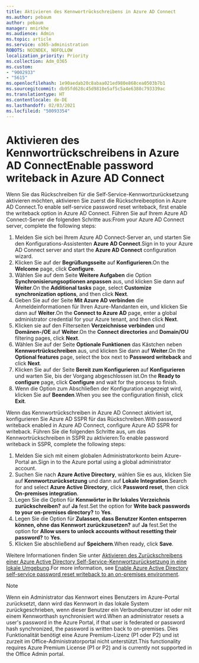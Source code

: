 ```yaml
---
title: Aktivieren des Kennwortrückschreibens in Azure AD Connect
ms.author: pebaum
author: pebaum
manager: mnirkhe
ms.audience: Admin
ms.topic: article
ms.service: o365-administration
ROBOTS: NOINDEX, NOFOLLOW
localization_priority: Priority
ms.collection: Adm_O365
ms.custom:
- "9002933"
- "5615"
ms.openlocfilehash: 1e90aedab20c8abaa021ed980e868cea0503b7b1
ms.sourcegitcommit: db95fd628c45d9810e5af5c5a4e6388c793339ac
ms.translationtype: HT
ms.contentlocale: de-DE
ms.lasthandoff: 02/03/2021
ms.locfileid: "50093354"
---
```

# <a name="enable-password-writeback-in-azure-ad-connect"></a><span data-ttu-id="43868-102">Aktivieren des Kennwortrückschreibens in Azure AD Connect</span><span class="sxs-lookup"><span data-stu-id="43868-102">Enable password writeback in Azure AD Connect</span></span>

<span data-ttu-id="43868-103">Wenn Sie das Rückschreiben für die Self-Service-Kennwortzurücksetzung aktivieren möchten, aktivieren Sie zuerst die Rückschreibeoption in Azure AD Connect.</span><span class="sxs-lookup"><span data-stu-id="43868-103">To enable self-service password reset writeback, first enable the writeback option in Azure AD Connect.</span></span> <span data-ttu-id="43868-104">Führen Sie auf Ihrem Azure AD Connect-Server die folgenden Schritte aus:</span><span class="sxs-lookup"><span data-stu-id="43868-104">From your Azure AD Connect server, complete the following steps:</span></span>

1. <span data-ttu-id="43868-105">Melden Sie sich bei Ihrem Azure AD Connect-Server an, und starten Sie den Konfigurations-Assistenten **Azure AD Connect**.</span><span class="sxs-lookup"><span data-stu-id="43868-105">Sign in to your Azure AD Connect server and start the **Azure AD Connect** configuration wizard.</span></span>
2. <span data-ttu-id="43868-106">Klicken Sie auf der **Begrüßungsseite** auf **Konfigurieren**.</span><span class="sxs-lookup"><span data-stu-id="43868-106">On the **Welcome** page, click **Configure**.</span></span>
3. <span data-ttu-id="43868-107">Wählen Sie auf dem Seite **Weitere Aufgaben** die Option **Synchronisierungsoptionen anpassen** aus, und klicken Sie dann auf **Weiter**.</span><span class="sxs-lookup"><span data-stu-id="43868-107">On the **Additional tasks** page, select **Customize synchronization options**, and then click **Next**.</span></span>
4. <span data-ttu-id="43868-108">Geben Sie auf der Seite **Mit Azure AD verbinden** die Anmeldeinformationen für Ihren Azure-Mandanten ein, und klicken Sie dann auf **Weiter**.</span><span class="sxs-lookup"><span data-stu-id="43868-108">On the **Connect to Azure AD** page, enter a global administrator credential for your Azure tenant, and then click **Next**.</span></span>
5. <span data-ttu-id="43868-109">Klicken sie auf den Filterseiten **Verzeichnisse verbinden** und **Domänen-/OE** auf **Weiter**.</span><span class="sxs-lookup"><span data-stu-id="43868-109">On the **Connect directories** and **Domain/OU** filtering pages, click **Next**.</span></span>
6. <span data-ttu-id="43868-110">Wählen Sie auf der Seite **Optionale Funktionen** das Kästchen neben **Kennwortrückschreiben** aus, und klicken Sie dann auf **Weiter**.</span><span class="sxs-lookup"><span data-stu-id="43868-110">On the **Optional features** page, select the box next to **Password writeback** and click **Next**.</span></span>
7. <span data-ttu-id="43868-111">Klicken Sie auf der Seite **Bereit zum Konfigurieren** auf **Konfigurieren** und warten Sie, bis der Vorgang abgeschlossen ist.</span><span class="sxs-lookup"><span data-stu-id="43868-111">On the **Ready to configure** page, click **Configure** and wait for the process to finish.</span></span>
8. <span data-ttu-id="43868-112">Wenn die Option zum Abschließen der Konfiguration angezeigt wird, klicken Sie auf **Beenden**.</span><span class="sxs-lookup"><span data-stu-id="43868-112">When you see the configuration finish, click **Exit**.</span></span>

<span data-ttu-id="43868-113">Wenn das Kennwortrückschreiben in Azure AD Connect aktiviert ist, konfigurieren Sie Azure AD SSPR für das Rückschreiben.</span><span class="sxs-lookup"><span data-stu-id="43868-113">With password writeback enabled in Azure AD Connect, configure Azure AD SSPR for writeback.</span></span>  <span data-ttu-id="43868-114">Führen Sie die folgenden Schritte aus, um das Kennwortrückschreiben in SSPR zu aktivieren:</span><span class="sxs-lookup"><span data-stu-id="43868-114">To enable password writeback in SSPR, complete the following steps:</span></span>

1. <span data-ttu-id="43868-115">Melden Sie sich mit einem globalen Administratorkonto beim Azure-Portal an.</span><span class="sxs-lookup"><span data-stu-id="43868-115">Sign in to the Azure portal using a global administrator account.</span></span>
2. <span data-ttu-id="43868-116">Suchen Sie nach **Azure Active Directory**, wählen Sie es aus, klicken Sie auf **Kennwortzurücksetzung** und dann auf **Lokale Integration**.</span><span class="sxs-lookup"><span data-stu-id="43868-116">Search for and select **Azure Active Directory**, click **Password reset**, then click **On-premises integration**.</span></span>
3. <span data-ttu-id="43868-117">Legen Sie die Option für **Kennwörter in Ihr lokales Verzeichnis zurückschreiben?** auf **Ja** fest.</span><span class="sxs-lookup"><span data-stu-id="43868-117">Set the option for **Write back passwords to your on-premises directory?** to **Yes**.</span></span>
4. <span data-ttu-id="43868-118">Legen Sie die Option für **Zulassen, dass Benutzer Konten entsperren können, ohne das Kennwort zurückzusetzen?** auf **Ja** fest.</span><span class="sxs-lookup"><span data-stu-id="43868-118">Set the option for **Allow users to unlock accounts without resetting their password?** to **Yes**.</span></span>
5. <span data-ttu-id="43868-119">Klicken Sie abschließend auf **Speichern**.</span><span class="sxs-lookup"><span data-stu-id="43868-119">When ready, click **Save**.</span></span>

<span data-ttu-id="43868-120">Weitere Informationen finden Sie unter [Aktivieren des Zurückschreibens einer Azure Active Directory Self-Service-Kennwortzurücksetzung in eine lokale Umgebung](https://docs.microsoft.com/azure/active-directory/authentication/tutorial-enable-sspr-writeback).</span><span class="sxs-lookup"><span data-stu-id="43868-120">For more information, see [Enable Azure Active Directory self-service password reset writeback to an on-premises environment](https://docs.microsoft.com/azure/active-directory/authentication/tutorial-enable-sspr-writeback).</span></span>

> [!NOTE]
>  <span data-ttu-id="43868-121">Wenn ein Administrator das Kennwort eines Benutzers im Azure-Portal zurücksetzt, dann wird das Kennwort in das lokale System zurückgeschrieben, wenn dieser Benutzer ein Verbundbenutzer ist oder mit einem Kennworthash synchronisiert wird.</span><span class="sxs-lookup"><span data-stu-id="43868-121">When an administrator resets a user's password in the Azure Portal, if that user is federated or password hash synchronized, the password is written back to on-premises.</span></span> <span data-ttu-id="43868-122">Dies Funktionalität benötigt eine Azure Premium-Lizenz (P1 oder P2) und ist zurzeit im Office-Administratorportal nicht unterstützt.</span><span class="sxs-lookup"><span data-stu-id="43868-122">This functionality requires Azure Premium License (P1 or P2) and is currently not supported in the Office Admin portal.</span></span>
